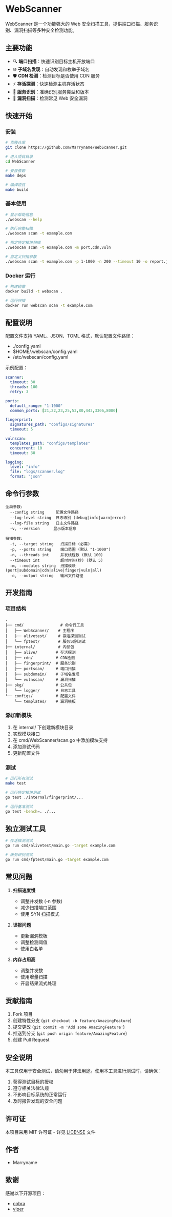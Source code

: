 # WebScanner

WebScanner 是一个功能强大的 Web 安全扫描工具，提供端口扫描、服务识别、漏洞扫描等多种安全检测功能。

## 主要功能

- 🔍 **端口扫描**：快速识别目标主机开放端口
- 🌐 **子域名发现**：自动发现和枚举子域名
- 🛡️ **CDN 检测**：检测目标是否使用 CDN 服务
- ⚡ **存活探测**：快速检测主机存活状态
- 🔎 **服务识别**：准确识别服务类型和版本
- 🚨 **漏洞扫描**：检测常见 Web 安全漏洞

## 快速开始

### 安装

```bash
# 克隆仓库
git clone https://github.com/Marryname/WebScanner.git

# 进入项目目录
cd WebScanner

# 安装依赖
make deps

# 编译项目
make build
```

### 基本使用

```bash
# 显示帮助信息
./webscan --help

# 执行完整扫描
./webscan scan -t example.com

# 指定特定模块扫描
./webscan scan -t example.com -m port,cdn,vuln

# 自定义扫描参数
./webscan scan -t example.com -p 1-1000 -n 200 --timeout 10 -o report.json
```

### Docker 运行

```bash
# 构建镜像
docker build -t webscan .

# 运行扫描
docker run webscan scan -t example.com
```

## 配置说明

配置文件支持 YAML、JSON、TOML 格式，默认配置文件路径：
- ./config.yaml
- $HOME/.webscan/config.yaml
- /etc/webscan/config.yaml

示例配置：

```yaml
scanner:
  timeout: 30
  threads: 100
  retry: 3

ports:
  default_range: "1-1000"
  common_ports: [21,22,23,25,53,80,443,3306,8080]

fingerprint:
  signatures_path: "configs/signatures"
  timeout: 5

vulnscan:
  templates_path: "configs/templates"
  concurrent: 10
  timeout: 30

logging:
  level: "info"
  file: "logs/scanner.log"
  format: "json"
```

## 命令行参数

```
全局参数:
  --config string     配置文件路径
  --log-level string  日志级别 (debug|info|warn|error)
  --log-file string   日志文件路径
  -v, --version      显示版本信息

扫描参数:
  -t, --target string   扫描目标 (必需)
  -p, --ports string    端口范围 (默认 "1-1000")
  -n, --threads int     并发线程数 (默认 100)
  --timeout int         超时时间(秒) (默认 5)
  -m, --modules string  扫描模块 (port|subdomain|cdn|alive|finger|vuln|all)
  -o, --output string   输出文件路径
```

## 开发指南

### 项目结构

```
.
├── cmd/                # 命令行工具
│   ├── WebScanner/    # 主程序
│   ├── alivetest/     # 存活探测测试
│   └── fptest/        # 服务识别测试
├── internal/          # 内部包
│   ├── alive/        # 存活探测
│   ├── cdn/          # CDN检测
│   ├── fingerprint/  # 服务识别
│   ├── portscan/     # 端口扫描
│   ├── subdomain/    # 子域名发现
│   └── vulnscan/     # 漏洞扫描
├── pkg/              # 公共包
│   └── logger/       # 日志工具
└── configs/          # 配置文件
    └── templates/    # 漏洞模板
```

### 添加新模块

1. 在 internal/ 下创建新模块目录
2. 实现模块接口
3. 在 cmd/WebScanner/scan.go 中添加模块支持
4. 添加测试代码
5. 更新配置文件

### 测试

```bash
# 运行所有测试
make test

# 运行特定模块测试
go test ./internal/fingerprint/...

# 运行基准测试
go test -bench=. ./...
```

## 独立测试工具

```bash
# 存活探测测试
go run cmd/alivetest/main.go -target example.com

# 服务识别测试
go run cmd/fptest/main.go -target example.com
```

## 常见问题

1. **扫描速度慢**
   - 调整并发数 (-n 参数)
   - 减少扫描端口范围
   - 使用 SYN 扫描模式

2. **误报问题**
   - 更新漏洞模板
   - 调整检测阈值
   - 使用白名单

3. **内存占用高**
   - 调整并发数
   - 使用增量扫描
   - 开启结果流式处理

## 贡献指南

1. Fork 项目
2. 创建特性分支 (`git checkout -b feature/AmazingFeature`)
3. 提交更改 (`git commit -m 'Add some AmazingFeature'`)
4. 推送到分支 (`git push origin feature/AmazingFeature`)
5. 创建 Pull Request

## 安全说明

本工具仅用于安全测试，请勿用于非法用途。使用本工具进行测试时，请确保：

1. 获得测试目标的授权
2. 遵守相关法律法规
3. 不影响目标系统的正常运行
4. 及时报告发现的安全问题

## 许可证

本项目采用 MIT 许可证 - 详见 [LICENSE](LICENSE) 文件

## 作者

- Marryname

## 致谢

感谢以下开源项目：
- [cobra](https://github.com/spf13/cobra)
- [viper](https://github.com/spf13/viper)